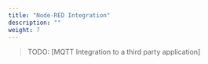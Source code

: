 ```yaml
---
title: "Node-RED Integration"
description: ""
weight: 7
---
```


> TODO: [MQTT Integration to a third party application]